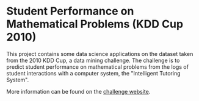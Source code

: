 Student Performance on Mathematical Problems (KDD Cup 2010)
=======================

This project contains some data science applications on the dataset taken from the 2010 KDD Cup, a data mining challenge. The challenge is to predict student performance on mathematical problems from the logs of student interactions with a computer system, the "Intelligent Tutoring System".

More information can be found on the [challenge website](https://pslcdatashop.web.cmu.edu/KDDCup/).


